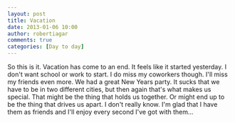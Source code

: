 ```yaml
---
layout: post
title: Vacation
date: 2013-01-06 10:00
author: robertiagar
comments: true
categories: [Day to day]
---
```

So this is it. Vacation has come to an end. It feels like it started yesterday. I don't want school or work to start. I do miss my coworkers though. I'll miss my friends even more. We had a great New Years party. It sucks that we have to be in two different cities, but then again that's what makes us special. That might be the thing that holds us together. Or might end up to be the thing that drives us apart. I don't really know. I'm glad that I have them as friends and I'll enjoy every second I've got with them...
